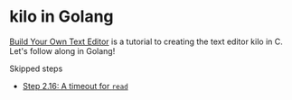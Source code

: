 # kilo in Golang

[Build Your Own Text Editor](https://viewsourcecode.org/snaptoken/kilo/index.html) is a tutorial to creating the text editor kilo in C.
Let's follow along in Golang!

Skipped steps
- [Step 2.16: A timeout for `read`](https://viewsourcecode.org/snaptoken/kilo/02.enteringRawMode.html#a-timeout-for-read)
